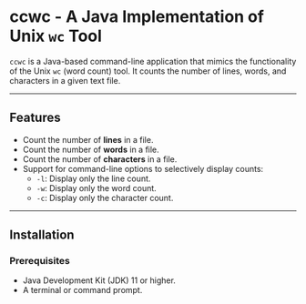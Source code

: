 # ccwc - A Java Implementation of Unix `wc` Tool

`ccwc` is a Java-based command-line application that mimics the functionality of the Unix `wc` (word count) tool. It counts the number of lines, words, and characters in a given text file.

---

## Features
- Count the number of **lines** in a file.
- Count the number of **words** in a file.
- Count the number of **characters** in a file.
- Support for command-line options to selectively display counts:
  - `-l`: Display only the line count.
  - `-w`: Display only the word count.
  - `-c`: Display only the character count.

---

## Installation

### Prerequisites
- Java Development Kit (JDK) 11 or higher.
- A terminal or command prompt.
